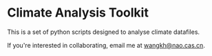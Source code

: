 # Climate Analysis Toolkit

This is a set of python scripts designed to analyse climate datafiles.

If you're interested in collaborating, email me at wangkh@nao.cas.cn.
